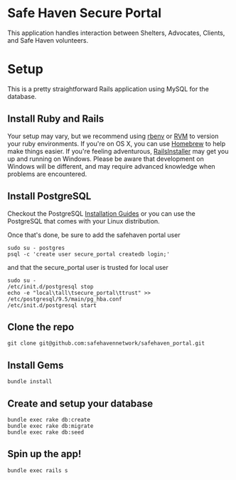 # Safe Haven Secure Portal

This application handles interaction between Shelters, Advocates, Clients, and Safe Haven volunteers.

# Setup

This is a pretty straightforward Rails application using MySQL for the database.

## Install Ruby and Rails

Your setup may vary, but we recommend using [rbenv](https://github.com/sstephenson/rbenv) or [RVM](https://rvm.io/) to version your ruby environments.  If you're on OS X, you can use [Homebrew](http://brew.sh/) to help make things easier.  If you're feeling adventurous, [RailsInstaller](http://railsinstaller.org/en) may get you up and running on Windows.  Please be aware that development on Windows will be different, and may require advanced knowledge when problems are encountered.

## Install  PostgreSQL

Checkout the PostgreSQL [Installation Guides](http://www.postgresql.org/download/linux/ubuntu/) or you can use the PostgreSQL that comes with your Linux distribution.

Once that's done, be sure to add the safehaven portal user
```
sudo su - postgres
psql -c 'create user secure_portal createdb login;'
```
and that the secure_portal user is trusted for local user
```
sudo su -
/etc/init.d/postgresql stop
echo -e "local\tall\tsecure_portal\ttrust" >> /etc/postgresql/9.5/main/pg_hba.conf
/etc/init.d/postgresql start
```

## Clone the repo
```
git clone git@github.com:safehavennetwork/safehaven_portal.git
```

## Install Gems
```
bundle install
```

## Create and setup your database
```
bundle exec rake db:create
bundle exec rake db:migrate
bundle exec rake db:seed
```

## Spin up the app!
```
bundle exec rails s
```
